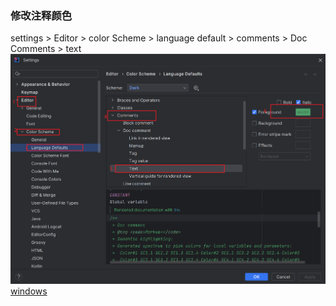 ### 修改注释颜色
settings > Editor > color Scheme > language default > comments > Doc Comments > text 
![img.png](../resource/img2.png)[windows](..%2Fwindows)